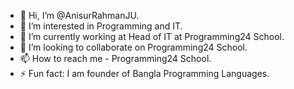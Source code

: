 - 👋 Hi, I’m @AnisurRahmanJU.
- 👀 I’m interested in Programming and IT.
- 🌱 I’m currently working at Head of IT at Programming24 School.
- 💞️ I’m looking to collaborate on Programming24 School.
- 📫 How to reach me - Programming24 School.
- ⚡ Fun fact: I am founder of Bangla Programming Languages.

